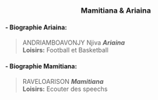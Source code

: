 ### <center> Mamitiana & Ariaina

#### - Biographie Ariaina:
  > ANDRIAMBOAVONJY Njiva ***Ariaina*** <br>
  > **Loisirs:** Football et Basketball

#### - Biographie Mamitiana:
  > RAVELOARISON ***Mamitiana*** <br>
  > **Loisirs:** Ecouter des speechs
